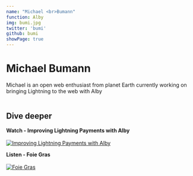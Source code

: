 ```yaml
---
name: "Michael <br>Bumann"
function: Alby
img: bumi.jpg
twitter: 'bumi'
github: bumi
showPage: true
---
```


# Michael Bumann
 
Michael is an open web enthusiast from planet Earth currently working on bringing Lightning to the web with Alby
<br><br>

## Dive deeper


<div class="grid grid-cols-2 gap-5">
<div class="p-3 my-2">

**Watch - Improving Lightning Payments with Alby**  <br><br>
[![Improving Lightning Payments with Alby](/2022/content/bumi1.png)](https://www.youtube.com/watch?v=07HAcQDDAmo)
</div>

<div class="p-3 my-2">

**Listen - Foie Gras**  <br><br>
[![Foie Gras](/2022/content/bumi2.png)](https://podverse.fm/episode/v-edTsF0J/)
</div>

</div>

<br>




